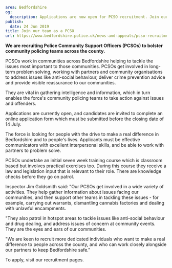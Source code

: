 ```yaml
area: Bedfordshire
og:
  description: Applications are now open for PCSO recruitment. Join our community teams and help tackle the issues that mean most to our residents.
publish:
  date: 24 Jun 2019
title: Join our team as a PCSO
url: https://www.bedfordshire.police.uk/news-and-appeals/pcso-recruitment-campaign-june2019
```

**We are recruiting Police Community Support Officers (PCSOs) to bolster community policing teams across the county.**

PCSOs work in communities across Bedfordshire helping to tackle the issues most important to those communities. PCSOs get involved in long-term problem solving, working with partners and community organisations to address issues like anti-social behaviour, deliver crime prevention advice and provide visible reassurance to our communities.

They are vital in gathering intelligence and information, which in turn enables the force's community policing teams to take action against issues and offenders.

Applications are currently open, and candidates are invited to complete an online application form which must be submitted before the closing date of 14 July.

The force is looking for people with the drive to make a real difference in Bedfordshire and to people's lives. Applicants must be effective communicators with excellent interpersonal skills, and be able to work with partners to problem solve.

PCSOs undertake an initial seven week training course which is classroom based but involves practical exercises too. During this course they receive a law and legislation input that is relevant to their role. There are knowledge checks before they go on patrol.

Inspector Jim Goldsmith said: "Our PCSOs get involved in a wide variety of activities. They help gather information about issues facing our communities, and then support other teams in tackling these issues - for example, carrying out warrants, dismantling cannabis factories and dealing with unlawful encampments.

"They also patrol in hotspot areas to tackle issues like anti-social behaviour and drug dealing, and address issues of concern at community events. They are the eyes and ears of our communities.

"We are keen to recruit more dedicated individuals who want to make a real difference to people across the county, and who can work closely alongside our partners to keep Bedfordshire safe."

To apply, visit our recruitment pages.
